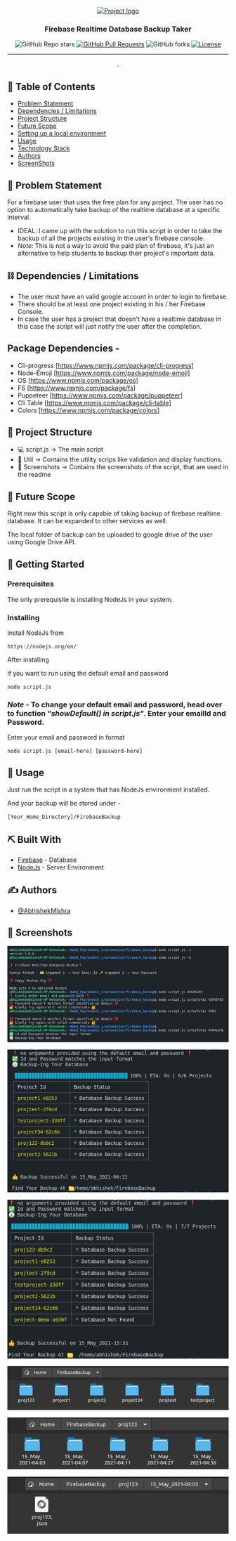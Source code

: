 <p align="center">
  <a href="" rel="noopener">
 <img src="https://miro.medium.com/max/770/1*HFlYgB6gVLc4Su9HsB9MZg.png" alt="Project logo"></a>
</p>
<h3 align="center">Firebase Realtime Database Backup Taker</h3>

<div align="center">

![GitHub Repo stars](https://img.shields.io/github/stars/mishra5047/FirebaseBackup?style=social)
[![GitHub Pull Requests](https://img.shields.io/github/issues-pr/kylelobo/The-Documentation-Compendium.svg)](https://github.com/mishra5047/FirebaseBackup)
![GitHub forks](https://img.shields.io/github/forks/mishra5047/FirebaseBackup?style=social)
[![License](https://img.shields.io/badge/license-MIT-blue.svg)](LICENSE.md)

</div>

---

<p align="center"> .
    <br> 
</p>

## 📝 Table of Contents

- [Problem Statement](#problem_statement)
- [Dependencies / Limitations](#limitations)
- [Project Structure](#structure)
- [Future Scope](#future_scope)
- [Setting up a local environment](#getting_started)
- [Usage](#usage)
- [Technology Stack](#tech_stack)
- [Authors](#authors)
- [ScreenShots](#screenshots)

## 🧐 Problem Statement <a name = "problem_statement"></a>

For a firebase user that uses the free plan for any project. The user has no option to automatically take backup of the realtime database at a specific interval.

- IDEAL: I came up with the solution to run this script in order to take the backup of all the projects existing in the user's firebase console.
- *Note*: This is not a way to avoid the paid plan of firebase, it's just an alternative to help students to backup their project's important data.

## ⛓️ Dependencies / Limitations <a name = "limitations"></a>

- The user must have an valid google account in order to login to firebase.
- There should be at least one project existing in his / her Firebase Console.
- In case the user has a project that doesn't have a realtime database in this case the script will just notify the user after the completion.

## Package Dependencies -
- Cli-progress [https://www.npmjs.com/package/cli-progress]
- Node-Emoji [https://www.npmjs.com/package/node-emoji]
- OS [https://www.npmjs.com/package/os]
- FS [https://www.npmjs.com/package/fs]
- Puppeteer [https://www.npmjs.com/package/puppeteer]
- Cli Table [https://www.npmjs.com/package/cli-table]
- Colors [https://www.npmjs.com/package/colors]

## 📁 Project Structure <a name="structure"></a>

- 💻 script.js -> The main script
- 📁 Util -> Contains the utility scrips like validation and display functions.
- 📁 Screenshots -> Contains the screenshots of the script, that are used in the readme
## 🚀 Future Scope <a name = "future_scope"></a>

Right now this script is only capable of taking backup of firebase realtime database. It can be expanded to other services as well.

The local folder of backup can be uploaded to google drive of the user using Google Drive API. 

## 🏁 Getting Started <a name = "getting_started"></a>

### Prerequisites

The only prerequisite is installing NodeJs in your system.

### Installing

Install NodeJs from 
```
https://nodejs.org/en/
```

After installing

if you want to run using the default email and password
```
node script.js
```
### *Note* - To change your default email and password, head over to function *"showDefault() in script.js"*. Enter your emailId and Password.

Enter your email and password in format
```
node script.js [email-here] [password-here]
```



## 🎈 Usage <a name="usage"></a>

Just run the script in a system that has NodeJs environment installed.

And your backup will be stored under -

```
[Your_Home_Directory]/FirebaseBackup
```
## ⛏️ Built With <a name = "tech_stack"></a>

- [Firebase](https://console.firebase.google.com/) - Database
- [NodeJs](https://nodejs.org/en/) - Server Environment

## ✍️ Authors <a name = "authors"></a>

- [@AbhishekMishra](https://github.com/mishra5047)

## 🏁 Screenshots <a name="screenshots"></a> 

<img src= "./Screenshots/ss_6.png"><br>

<img src = "./Screenshots/ss_1.png"><br>

<img src = "./Screenshots/ss_5.png"></br>

<img src = "./Screenshots/ss_2.png"><br>

<img src = "./Screenshots/ss_3.png"><br>

<img src = "./Screenshots/ss_4.png"><br>


